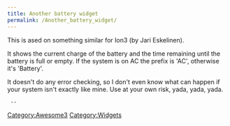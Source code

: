 ```yaml
---
title: Another battery widget
permalink: /Another_battery_widget/
---
```


This is ased on something similar for Ion3 (by Jari Eskelinen).

It shows the current charge of the battery and the time remaining until the battery is full or empty. If the system is on AC the prefix is 'AC', otherwise it's 'Battery'.

It doesn't do any error checking, so I don't even know what can happen if your system isn't exactly like mine. Use at your own risk, yada, yada, yada.

` -- `

[Category:Awesome3](/Category:Awesome3 "wikilink") [Category:Widgets](/Category:Widgets "wikilink")